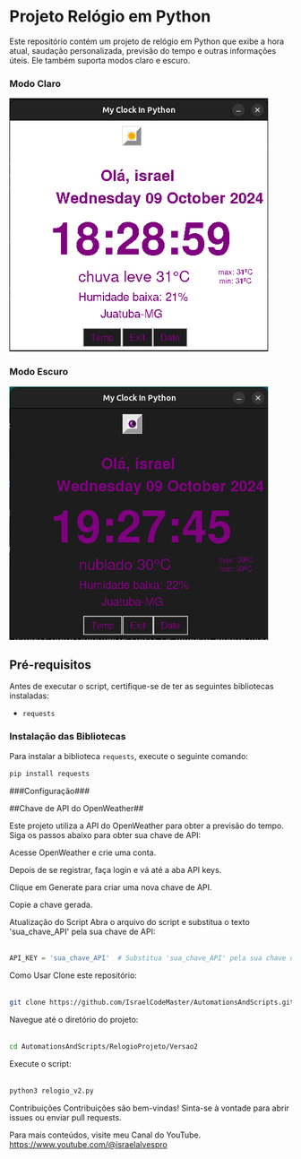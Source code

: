 # Projeto Relógio em Python

Este repositório contém um projeto de relógio em Python que exibe a hora atual, saudação personalizada, previsão do tempo e outras informações úteis. Ele também suporta modos claro e escuro.

### Modo Claro
![Relógio em Modo Claro](https://github.com/IsraelCodeMaster/AutomationsAndScripts/blob/main/Relogio%20em%20python/Versao2/Screenshot%20from%202024-10-09%2018-29-14.png)

### Modo Escuro
![Relógio em Modo Escuro](https://github.com/IsraelCodeMaster/AutomationsAndScripts/blob/fb65efdf6a3e6ef4dcdff32d7b5406bb872db996/Relogio%20em%20python/Versao2/Screenshot%20from%202024-10-09%2019-27-51.png)


## Pré-requisitos

Antes de executar o script, certifique-se de ter as seguintes bibliotecas instaladas:

- `requests`

### Instalação das Bibliotecas

Para instalar a biblioteca `requests`, execute o seguinte comando:

```sh
pip install requests
```

###Configuração###


##Chave de API do OpenWeather##


Este projeto utiliza a API do OpenWeather para obter a previsão do tempo. Siga os passos abaixo para obter sua chave de API:

Acesse OpenWeather e crie uma conta.

Depois de se registrar, faça login e vá até a aba API keys.

Clique em Generate para criar uma nova chave de API.

Copie a chave gerada.

Atualização do Script
Abra o arquivo do script e substitua o texto 'sua_chave_API' pela sua chave de API:

```python

API_KEY = 'sua_chave_API'  # Substitua 'sua_chave_API' pela sua chave de API
```
Como Usar
Clone este repositório:

```sh

git clone https://github.com/IsraelCodeMaster/AutomationsAndScripts.git
```
Navegue até o diretório do projeto:
```sh

cd AutomationsAndScripts/RelogioProjeto/Versao2
```
Execute o script:
```sh

python3 relogio_v2.py
```

Contribuições
Contribuições são bem-vindas! Sinta-se à vontade para abrir issues ou enviar pull requests.

Para mais conteúdos, visite meu Canal do YouTube. https://www.youtube.com/@israelalvespro
